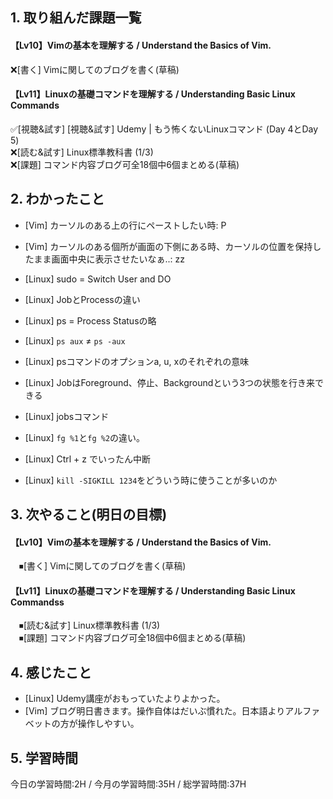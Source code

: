 
## 1. 取り組んだ課題一覧
#### 【Lv10】Vimの基本を理解する / Understand the Basics of Vim.
 ❌[書く] Vimに関してのブログを書く(草稿)
 
#### 【Lv11】Linuxの基礎コマンドを理解する / Understanding Basic Linux Commands
 ✅[視聴&試す] [視聴&試す] Udemy | もう怖くないLinuxコマンド (Day 4とDay 5)    
 ❌[読む&試す] Linux標準教科書 (1/3)  
 ❌[課題] コマンド内容ブログ可全18個中6個まとめる(草稿) 
 
## 2. わかったこと
- [Vim] カーソルのある上の行にペーストしたい時: P  
- [Vim] カーソルのある個所が画面の下側にある時、カーソルの位置を保持したまま画面中央に表示させたいなぁ..: zz  
  
- [Linux] sudo = Switch User and DO
- [Linux] JobとProcessの違い
- [Linux] ps = Process Statusの略
- [Linux] `ps aux` ≠ `ps -aux`
- [Linux] psコマンドのオプションa, u, xのそれぞれの意味
- [Linux] JobはForeground、停止、Backgroundという3つの状態を行き来できる
- [Linux] jobsコマンド
- [Linux] `fg %1`と`fg %2`の違い。
- [Linux] Ctrl + z でいったん中断
- [Linux] `kill -SIGKILL 1234`をどういう時に使うことが多いのか

## 3. 次やること(明日の目標)
#### 【Lv10】Vimの基本を理解する / Understand the Basics of Vim.
　⏹[書く] Vimに関してのブログを書く(草稿)
 
#### 【Lv11】Linuxの基礎コマンドを理解する / Understanding Basic Linux Commandss
　⏹[読む&試す] Linux標準教科書 (1/3)  
　⏹[課題] コマンド内容ブログ可全18個中6個まとめる(草稿) 

## 4. 感じたこと
- [Linux] Udemy講座がおもっていたよりよかった。  
- [Vim] ブログ明日書きます。操作自体はだいぶ慣れた。日本語よりアルファベットの方が操作しやすい。

## 5. 学習時間
今日の学習時間:2H / 今月の学習時間:35H / 総学習時間:37H 
